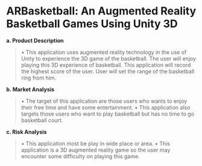 # ARBasketball: An Augmented Reality Basketball Games Using Unity 3D

**a.	Product Description**
>•	This application uses augmented reality technology in the use of Unity to experience the 3D game of the basketball. The user will enjoy playing this 3D experience of basketball. This application will record the highest score of the user. User will set the range of the basketball ring from him.

**b.	Market Analysis**
>•	The target of this application are those users who wants to enjoy their free time and have some entertainment.
>•	This application also targets those users who want to play basketball but has no time to go basketball court.

**c.	Risk Analysis**
>•	This application most be play in wide place or area.
>•	This application is a 3D augmented reality game so the user may encounter some difficulty on playing this game.
